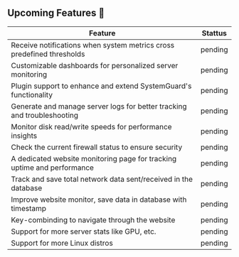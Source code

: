 ## Upcoming Features 📅

| Feature                                                                 | Stattus |
| ----------------------------------------------------------------------- | ------- |
| Receive notifications when system metrics cross predefined thresholds   | pending |
| Customizable dashboards for personalized server monitoring              | pending |
| Plugin support to enhance and extend SystemGuard's functionality        | pending |
| Generate and manage server logs for better tracking and troubleshooting | pending |
| Monitor disk read/write speeds for performance insights                 | pending |
| Check the current firewall status to ensure security                    | pending |
| A dedicated website monitoring page for tracking uptime and performance | pending |
| Track and save total network data sent/received in the database         | pending |
| Improve website monitor, save data in database with timestamp           | pending |
| Key-combinding to navigate through the website                          | pending |
| Support for more server stats like GPU, etc.                            | pending |
| Support for more Linux distros                                          | pending |
